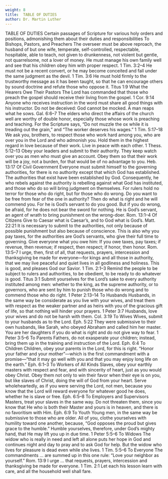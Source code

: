 ```yaml
---
weight: 8
title:  TABLE OF DUTIES
author: Dr. Martin Luther
---
```


TABLE OF DUTIES
Certain passages of Scripture for various holy orders and positions, admonishing them about their duties and responsibilities
To Bishops, Pastors, and Preachers
The overseer must be above reproach, the husband of but one wife, temperate, self-controlled, respectable, hospitable, able to teach, not given to drunkenness, not violent but gentle, not quarrelsome, not a lover of money. He must manage his own family well and see that his children obey him with proper respect. 1 Tim. 3:2–4
He must not be a recent convert, or he may become conceited and fall under the same judgment as the devil. 1 Tim. 3:6
He must hold firmly to the trustworthy message as it has been taught, so that he can encourage others by sound doctrine and refute those who oppose it. Titus 1:9
What the Hearers Owe Their Pastors
The Lord has commanded that those who preach the gospel should receive their living from the gospel. 1 Cor. 9:14
Anyone who receives instruction in the word must share all good things with his instructor. Do not be deceived: God cannot be mocked. A man reaps what he sows. Gal. 6:6–7
The elders who direct the affairs of the church well are worthy of double honor, especially those whose work is preaching and teaching. For the Scripture says, “Do not muzzle the ox while it is treading out the grain,” and “The worker deserves his wages.” 1 Tim. 5:17–18
We ask you, brothers, to respect those who work hard among you, who are over you in the Lord and who admonish you. Hold them in the highest regard in love because of their work. Live in peace with each other. 1 Thess. 5:12–13
Obey your leaders and submit to their authority. They keep watch over you as men who must give an account. Obey them so that their work will be a joy, not a burden, for that would be of no advantage to you. Heb. 13:17
Of Civil Government
Everyone must submit himself to the governing authorities, for there is no authority except that which God has established. The authorities that exist have been established by God. Consequently, he who rebels against the authority is rebelling against what God has instituted, and those who do so will bring judgment on themselves. For rulers hold no terror for those who do right, but for those who do wrong. Do you want to be free from fear of the one in authority? Then do what is right and he will commend you. For he is God’s servant to do you good. But if you do wrong, be afraid, for he does not bear the sword for nothing. He is God’s servant, an agent of wrath to bring punishment on the wrong-doer. Rom. 13:1–4
Of Citizens
Give to Caesar what is Caesar’s, and to God what is God’s. Matt. 22:21
It is necessary to submit to the authorities, not only because of possible punishment but also because of conscience. This is also why you pay taxes, for the authorities are God’s servants, who give their full time to governing. Give everyone what you owe him: If you owe taxes, pay taxes; if revenue, then revenue; if respect, then respect; if honor, then honor. Rom. 13:5–7
I urge, then, first of all, that requests, prayers, intercession and thanksgiving be made for everyone—for kings and all those in authority, that we may live peaceful and quiet lives in all godliness and holiness. This is good, and pleases God our Savior. 1 Tim. 2:1–3
Remind the people to be subject to rulers and authorities, to be obedient, to be ready to do whatever is good. Titus 3:1
Submit yourselves for the Lord’s sake to every authority instituted among men: whether to the king, as the supreme authority, or to governors, who are sent by him to punish those who do wrong and to commend those who do right. 1 Peter 2:13–14
To Husbands
Husbands, in the same way be considerate as you live with your wives, and treat them with respect as the weaker partner and as heirs with you of the gracious gift of life, so that nothing will hinder your prayers. 1 Peter 3:7
Husbands, love your wives and do not be harsh with them. Col. 3:19
To Wives
Wives, submit to your husbands as to the Lord. Eph. 5:22
They were submissive to their own husbands, like Sarah, who obeyed Abraham and called him her master. You are her daughters if you do what is right and do not give way to fear. 1 Peter 3:5–6
To Parents
Fathers, do not exasperate your children; instead, bring them up in the training and instruction of the Lord. Eph. 6:4
To Children
Children, obey your parents in the Lord, for this is right. “Honor your father and your mother”—which is the first commandment with a promise—“that it may go well with you and that you may enjoy long life on the earth.” Eph. 6:1–3
To Workers of All Kinds
Slaves, obey your earthly masters with respect and fear, and with sincerity of heart, just as you would obey Christ. Obey them not only to win their favor when their eye is on you, but like slaves of Christ, doing the will of God from your heart. Serve wholeheartedly, as if you were serving the Lord, not men, because you know that the Lord will reward everyone for whatever good he does, whether he is slave or free. Eph. 6:5–8
To Employers and Supervisors
Masters, treat your slaves in the same way. Do not threaten them, since you know that He who is both their Master and yours is in heaven, and there is no favoritism with Him. Eph. 6:9
To Youth
Young men, in the same way be submissive to those who are older. All of you, clothe yourselves with humility toward one another, because, “God opposes the proud but gives grace to the humble.” Humble yourselves, therefore, under God’s mighty hand, that He may lift you up in due time. 1 Peter 5:5–6
To Widows
The widow who is really in need and left all alone puts her hope in God and continues night and day to pray and to ask God for help. But the widow who lives for pleasure is dead even while she lives. 1 Tim. 5:5–6
To Everyone
The commandments … are summed up in this one rule: “Love your neighbor as yourself.” Rom. 13:9
I urge … that requests, prayers, intercession and thanksgiving be made for everyone. 1 Tim. 2:1
Let each his lesson learn with care, and all the household well shall fare.
